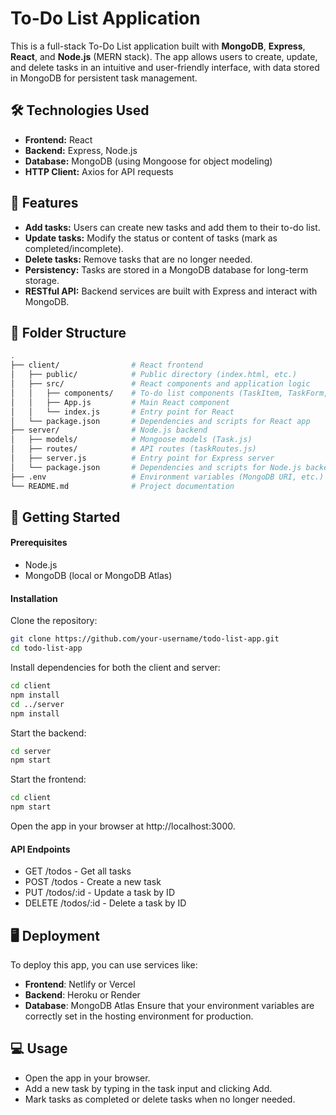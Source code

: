 # To-Do List Application

This is a full-stack To-Do List application built with **MongoDB**, **Express**, **React**, and **Node.js** (MERN stack). The app allows users to create, update, and delete tasks in an intuitive and user-friendly interface, with data stored in MongoDB for persistent task management.

## 🛠️ Technologies Used

- **Frontend:** React
- **Backend:** Express, Node.js
- **Database:** MongoDB (using Mongoose for object modeling)
- **HTTP Client:** Axios for API requests

## 📜 Features

- **Add tasks:** Users can create new tasks and add them to their to-do list.
- **Update tasks:** Modify the status or content of tasks (mark as completed/incomplete).
- **Delete tasks:** Remove tasks that are no longer needed.
- **Persistency:** Tasks are stored in a MongoDB database for long-term storage.
- **RESTful API:** Backend services are built with Express and interact with MongoDB.

## 📂 Folder Structure

```bash
.
├── client/                # React frontend
│   ├── public/            # Public directory (index.html, etc.)
│   ├── src/               # React components and application logic
│   │   ├── components/    # To-do list components (TaskItem, TaskForm, etc.)
│   │   ├── App.js         # Main React component
│   │   └── index.js       # Entry point for React
│   └── package.json       # Dependencies and scripts for React app
├── server/                # Node.js backend
│   ├── models/            # Mongoose models (Task.js)
│   ├── routes/            # API routes (taskRoutes.js)
│   ├── server.js          # Entry point for Express server
│   └── package.json       # Dependencies and scripts for Node.js backend
├── .env                   # Environment variables (MongoDB URI, etc.)
└── README.md              # Project documentation
```

## 🚀 Getting Started

#### Prerequisites
- Node.js
- MongoDB (local or MongoDB Atlas)
  
#### Installation

Clone the repository:

```bash
git clone https://github.com/your-username/todo-list-app.git
cd todo-list-app
```
Install dependencies for both the client and server:

```bash
cd client
npm install
cd ../server
npm install
```

Start the backend:

```bash
cd server
npm start
```

Start the frontend:

```bash
cd client
npm start
```
Open the app in your browser at http://localhost:3000.

#### API Endpoints

- GET /todos - Get all tasks
- POST /todos - Create a new task
- PUT /todos/:id - Update a task by ID
- DELETE /todos/:id - Delete a task by ID


## 🖥️ Deployment
To deploy this app, you can use services like:

- **Frontend**: Netlify or Vercel
- **Backend**: Heroku or Render
- **Database**: MongoDB Atlas
Ensure that your environment variables are correctly set in the hosting environment for production.

## 💻 Usage

- Open the app in your browser.
- Add a new task by typing in the task input and clicking Add.
- Mark tasks as completed or delete tasks when no longer needed.
